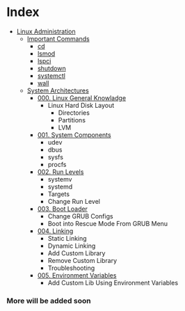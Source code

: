 # Index
- [Linux Administration](Linux%20Administration)
	- [Important Commands](Linux%20Administration/Important%20Commands)
		- [cd](Linux%20Administration/Important%20Commands/cd.md)
		- [lsmod](Linux%20Administration/Important%20Commands/lsmod.md)
		- [lspci](Linux%20Administration/Important%20Commands/lspci.md)
		- [shutdown](Linux%20Administration/Important%20Commands/shutdown.md)
		- [systemctl](Linux%20Administration/Important%20Commands/systemctl.md)
		- [wall](Linux%20Administration/Important%20Commands/wall.md)
	- [System Architectures](Linux%20Administration/System%20Architecture)
		- [000. Linux General Knowladge](Linux%20Administration/System%20Architecture/000.%20Linux%20General%20Knowladge.md)
			- Linux Hard Disk Layout
				- Directories
				- Partitions
				- LVM
		- [001. System Components](Linux%20Administration/System%20Architecture/001.%20System%20Components.md)
			- udev
			- dbus
			- sysfs
			- procfs
		- [002. Run Levels](Linux%20Administration/System%20Architecture/002.%20Run%20Levels.md)
			- systemv
			- systemd
			- Targets
			- Change Run Level
		- [003. Boot Loader](Linux%20Administration/System%20Architecture/003.%20Boot%20Loader.md)
			- Change GRUB Configs
			- Boot into Rescue Mode From GRUB Menu
		- [004. Linking](Linux%20Administration/System%20Architecture/004.%20Linking.md)
			- Static Linking
			- Dynamic Linking
			- Add Custom Library
			- Remove Custom Library
			- Troubleshooting
		- [005. Environment Variables](Linux%20Administration/System%20Architecture/005.%20Environment%20Variables.md)
			- Add Custom Lib Using Environment Variables
### More will be added soon